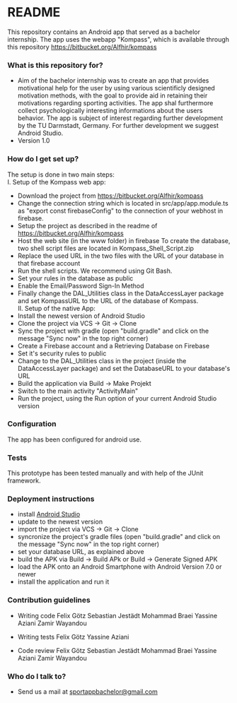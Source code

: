 # README #

This repository contains an Android app that served as a bachelor internship.
The app uses the webapp "Kompass", which is available through this repository <https://bitbucket.org/Alfhir/kompass>

### What is this repository for? ###
* Aim of the bachelor internship was to create an app that provides motivational help for the user by using various scientificly designed motivation methods, with the goal to provide aid in retaining their motivations regarding sporting activities. The app shal furthermore collect psychologically interesting informations about the users behavior. The app is subject of interest regarding further development by the TU Darmstadt, Germany. For further development we suggest Android Studio.
* Version 1.0

### How do I get set up? ###
The setup is done in two main steps:  
I. Setup of the Kompass web app:  
* Download the project from https://bitbucket.org/Alfhir/kompass
* Change the connection string which is located in src/app/app.module.ts as "export const firebaseConfig" to the connection of your webhost in firebase. 
* Setup the project as described in the readme of https://bitbucket.org/Alfhir/kompass
* Host the web site (in the www folder) in firebase 
 To create the database, two shell script files are located in Kompass_Shell_Script.zip
* Replace the used URL in the two files with the URL of your database in that firebase account
* Run the shell scripts. We recommend using Git Bash.
* Set your rules in the database as public 
* Enable the Email/Password Sign-In Method
* Finally change the DAL_Utilities class in the DataAccessLayer package and set KompassURL to the URL of the database of Kompass.  
II. Setup of the native App:  
* Install the newest version of Android Studio
* Clone the project via VCS -> Git -> Clone
* Sync the project with gradle (open "build.gradle" and click on the message "Sync now" in the top right corner)
* Create a Firebase account and a Retrieving Database on Firebase
* Set it's security rules to public
* Change to the DAL_Utilities class in the project (inside the DataAccessLayer package) and set the DatabaseURL to your database's URL
* Build the application via Build -> Make Projekt
* Switch to the main activity "ActivityMain"
* Run the project, using the Run option of your current Android Studio version

### Configuration ###
The app has been configured for android use.

### Tests ###
This prototype has been tested manually and with help of the JUnit framework.

### Deployment instructions ###
* install [Android Studio](https://developer.android.com/studio/index.html)
* update to the newest version
* import the project via VCS -> Git -> Clone
* syncronize the project's gradle files (open "build.gradle" and click on the message "Sync now" in the top right corner)
* set your database URL, as explained above
* build the APK via Build -> Build APk or Build -> Generate Signed APK
* load the APK onto an Android Smartphone with Android Version 7.0 or newer
* install the application and run it

### Contribution guidelines ###

* Writing code
Felix Götz
Sebastian Jestädt
Mohammad Braei
Yassine Aziani
Zamir Wayandou

* Writing tests
Felix Götz
Yassine Aziani

* Code review
Felix Götz
Sebastian Jestädt
Mohammad Braei
Yassine Aziani
Zamir Wayandou

### Who do I talk to? ###

* Send us a mail at sportappbachelor@gmail.com
